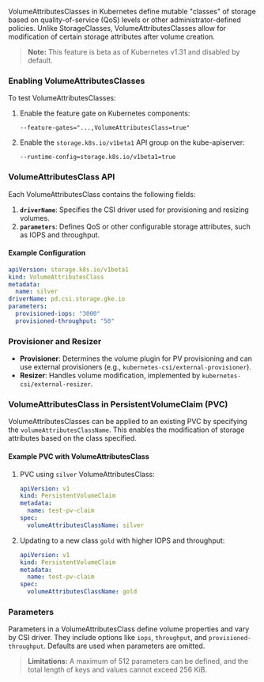 
VolumeAttributesClasses in Kubernetes define mutable "classes" of storage based on quality-of-service (QoS) levels or other administrator-defined policies. Unlike StorageClasses, VolumeAttributesClasses allow for modification of certain storage attributes after volume creation.

> **Note:** This feature is beta as of Kubernetes v1.31 and disabled by default.

### Enabling VolumeAttributesClasses

To test VolumeAttributesClasses:

1. Enable the feature gate on Kubernetes components:
   ```
   --feature-gates="...,VolumeAttributesClass=true"
   ```
2. Enable the `storage.k8s.io/v1beta1` API group on the kube-apiserver:
   ```
   --runtime-config=storage.k8s.io/v1beta1=true
   ```

### VolumeAttributesClass API

Each VolumeAttributesClass contains the following fields:

1. **`driverName`**: Specifies the CSI driver used for provisioning and resizing volumes.
2. **`parameters`**: Defines QoS or other configurable storage attributes, such as IOPS and throughput.

#### Example Configuration

```yaml
apiVersion: storage.k8s.io/v1beta1
kind: VolumeAttributesClass
metadata:
  name: silver
driverName: pd.csi.storage.gke.io
parameters:
  provisioned-iops: "3000"
  provisioned-throughput: "50"
```

### Provisioner and Resizer

- **Provisioner**: Determines the volume plugin for PV provisioning and can use external provisioners (e.g., `kubernetes-csi/external-provisioner`).
- **Resizer**: Handles volume modification, implemented by `kubernetes-csi/external-resizer`.

### VolumeAttributesClass in PersistentVolumeClaim (PVC)

VolumeAttributesClasses can be applied to an existing PVC by specifying the `volumeAttributesClassName`. This enables the modification of storage attributes based on the class specified.

#### Example PVC with VolumeAttributesClass

1. PVC using `silver` VolumeAttributesClass:

    ```yaml
    apiVersion: v1
    kind: PersistentVolumeClaim
    metadata:
      name: test-pv-claim
    spec:
      volumeAttributesClassName: silver
    ```

2. Updating to a new class `gold` with higher IOPS and throughput:

    ```yaml
    apiVersion: v1
    kind: PersistentVolumeClaim
    metadata:
      name: test-pv-claim
    spec:
      volumeAttributesClassName: gold
    ```

### Parameters

Parameters in a VolumeAttributesClass define volume properties and vary by CSI driver. They include options like `iops`, `throughput`, and `provisioned-throughput`. Defaults are used when parameters are omitted.

> **Limitations:** A maximum of 512 parameters can be defined, and the total length of keys and values cannot exceed 256 KiB.

